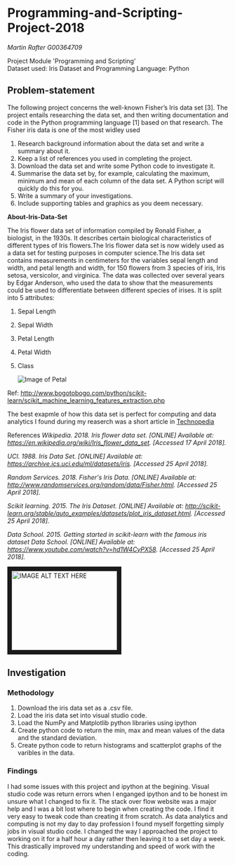 # **Programming-and-Scripting-Project-2018**

*Martin Rafter G00364709*

Project Module 'Programming and Scripting'  
Dataset used: Iris Dataset and Programming Language: Python

## **Problem-statement**

The following project concerns the well-known Fisher’s Iris data set [3]. The project
entails  researching the data set, and then writing documentation and code in the
Python programming language [1] based on that research. The Fisher iris data is one of the most widley used 

1. Research background information about the data set and write a summary about
it.
2. Keep a list of references you used in completing the project.
3. Download the data set and write some Python code to investigate it.
4. Summarise the data set by, for example, calculating the maximum, minimum and
mean of each column of the data set. A Python script will quickly do this for you.
5. Write a summary of your investigations.
6. Include supporting tables and graphics as you deem necessary.

**About-Iris-Data-Set**

The Iris flower data set of information compiled by Ronald Fisher, a biologist, in the 1930s. It describes certain biological characteristics of different types of Iris flowers.The Iris flower data set is now widely used as a data set for testing purposes in computer science.The Iris data set contains measurements in centimeters for the variables sepal length and width, and petal length and width, for 150 flowers from 3 species of iris, Iris setosa, versicolor, and virginica. The data was collected over several years by Edgar Anderson, who used the data to show that the measurements could be used to differentiate between different species of irises. It is split into 5 attributes:

1. Sepal Length

2. Sepal Width

3. Petal Length

4. Petal Width

5. Class

   ![Image of Petal](http://www.bogotobogo.com/python/scikit-learn/images/features/iris-data-set.png)

Ref: http://www.bogotobogo.com/python/scikit-learn/scikit_machine_learning_features_extraction.php


The best exapmle of how this data set is perfect for computing and data analytics I found during my reaserch was a short article in  [Technopedia](https://www.techopedia.com/definition/32880/iris-flower-data-set)

References 
*Wikipedia. 2018. Iris flower data set. [ONLINE] Available at: https://en.wikipedia.org/wiki/Iris_flower_data_set. [Accessed 17 April 2018].*

*UCI. 1988. Iris Data Set. [ONLINE] Available at: https://archive.ics.uci.edu/ml/datasets/iris. [Accessed 25 April 2018].*

*Random Services. 2018. Fisher's Iris Data. [ONLINE] Available at: http://www.randomservices.org/random/data/Fisher.html. [Accessed 25 April 2018].*

*Scikit learning. 2015. The Iris Dataset. [ONLINE] Available at: http://scikit-learn.org/stable/auto_examples/datasets/plot_iris_dataset.html. [Accessed 25 April 2018].*

*Data School. 2015. Getting started in scikit-learn with the famous iris dataset Data School. [ONLINE] Available at: https://www.youtube.com/watch?v=hd1W4CyPX58. [Accessed 25 April 2018].*


<a href="http://www.youtube.com/watch?feature=player_embedded&v=v=hd1W4CyPX58
" target="_blank"><img src="http://img.youtube.com/vi/v=hd1W4CyPX58/0.jpg" 
alt="IMAGE ALT TEXT HERE" width="240" height="180" border="10" /></a>


## Investigation

### Methodology

1. Download the iris data set as a .csv file.
2. Load the iris data set into visual studio code.
3. Load the NumPy and Matplotlib python libraries using ipython
4. Create python code to return the min, max and mean values of the data and the standard deviation.
5. Create python code to return histograms and scatterplot graphs of the varibles in the data.

### Findings
I had some issues with this project and ipython at the begining.  Visual studio code was return errors when I enganged ipython and to be honest im unsure what I changed to fix it. The stack over flow website was a major help and I was a bit lost where to begin when creating the code. I find it very easy to tweak code than creating it from scratch. As data analytics and computing is not my day to day profession I found myself forgetting simply jobs in visual studio code. I changed the way I approached the project to working on it for a half hour a day rather then leaving it to a set day a week. This drastically improved my understanding and speed of work with the coding.
